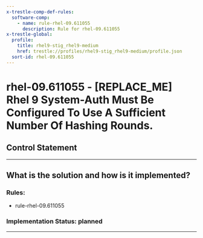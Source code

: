 ```yaml
---
x-trestle-comp-def-rules:
  software-comp:
    - name: rule-rhel-09.611055
      description: Rule for rhel-09.611055
x-trestle-global:
  profile:
    title: rhel9-stig_rhel9-medium
    href: trestle://profiles/rhel9-stig_rhel9-medium/profile.json
  sort-id: rhel-09.611055
---
```


# rhel-09.611055 - \[REPLACE_ME\] Rhel 9 System-Auth Must Be Configured To Use A Sufficient Number Of Hashing Rounds.

## Control Statement

______________________________________________________________________

## What is the solution and how is it implemented?

<!-- For implementation status enter one of: implemented, partial, planned, alternative, not-applicable -->

<!-- Note that the list of rules under ### Rules: is read-only and changes will not be captured after assembly to JSON -->

<!-- Add control implementation description here for control: rhel-09.611055 -->

### Rules:

  - rule-rhel-09.611055

### Implementation Status: planned

______________________________________________________________________
